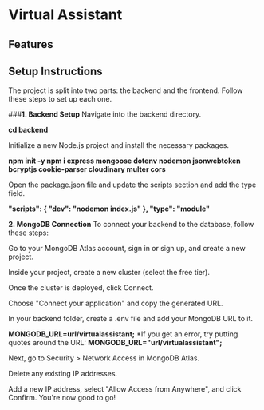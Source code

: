 # Virtual Assistant

## Features

## Setup Instructions
The project is split into two parts: the backend and the frontend. Follow these steps to set up each one.

###**1. Backend Setup** 
Navigate into the backend directory.

**cd backend**

Initialize a new Node.js project and install the necessary packages.

**npm init -y
npm i express mongoose dotenv nodemon jsonwebtoken bcryptjs cookie-parser cloudinary multer cors**

Open the package.json file and update the scripts section and add the type field.

**"scripts": {
  "dev": "nodemon index.js"
},
"type": "module"**

**2. MongoDB Connection**
To connect your backend to the database, follow these steps:

Go to your MongoDB Atlas account, sign in or sign up, and create a new project.

Inside your project, create a new cluster (select the free tier).

Once the cluster is deployed, click Connect.

Choose "Connect your application" and copy the generated URL.

In your backend folder, create a .env file and add your MongoDB URL to it.

**MONGODB_URL=url/virtualassistant;**
*If you get an error, try putting quotes around the URL: **MONGODB_URL="url/virtualassistant";**

Next, go to Security > Network Access in MongoDB Atlas.

Delete any existing IP addresses.

Add a new IP address, select "Allow Access from Anywhere", and click Confirm. You're now good to go!
  




